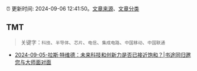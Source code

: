 :alarm_clock: 更新时间: 2024-09-06 12:41:50。[文章来源](/README.md)、[文章分类](/TAGS.md)

## TMT


> 关键字：`科技`、`半导体`、`芯片`、`电信`、`集成电路`、`中国移动`、`中国联通`



- [2024-09-05-拉斯·特维德：未来科技和创新力是否已接近饱和？|书途同归邀您与大师面对面](https://xueqiu.com/9069401260/303673859) 
